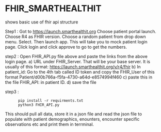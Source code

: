# FHIR_SMARTHEALTHIT
shows basic use of fhir api structure


Step1 : Got to https://launch.smarthealthit.org
Choose patient portal launch. Choose R4 as FHIR version. Choose a random patient from drop down menu. Select. Then launch app. This will take you to mock patient login page. Click login and click approve to go to get the numbers.


step2 : 
Open FHIR_API.py file above and paste the links from the above login page. 
a) URL under FHIR_Server. That will be your base server. It is usually of this format: https://launch.smarthealthit.org/v/r4/fhir
b) In patient_id: Go to the 4th tab called ID token and copy the FHIR_User of this format Patient/d00b766a-f5fa-4730-a64d-e8574994f460
c) paste this in the file FHIR_API: in patient ID.
d) save the file

step3 : 

          pip install -r requirments.txt
          python3 FHIR_API.py

This should pull all data, store it in a json file and read the json file to populate with patient demographics, enounters, encounter specific observations etc and print them in terrminal.
